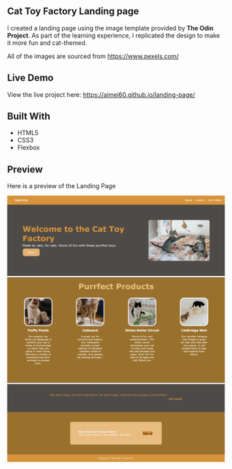 ## Cat Toy Factory Landing page

I created a landing page using the image template provided by **The Odin Project**. 
As part of the learning experience, I replicated the design to make it more fun and cat-themed.

All of the images are sourced from https://www.pexels.com/

## Live Demo

View the live project here: https://aimei60.github.io/landing-page/

## Built With
- HTML5  
- CSS3  
- Flexbox  

## Preview
Here is a preview of the Landing Page

![Screenshot of my landing page](screenshots/s1.png)
![Screenshot of my landing page](screenshots/s2.png)
![Screenshot of my landing page](screenshots/s3.png)

